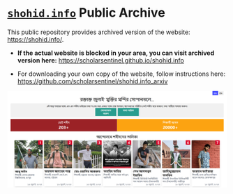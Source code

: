 # [`shohid.info`](https://shohid.info/) Public Archive
This public repository provides archived version of the website: https://shohid.info/.

- **If the actual website is blocked in your area, you can visit archived version here:**  https://scholarsentinel.github.io/shohid.info

- For downloading your own copy of the website, follow instructions here:  https://github.com/scholarsentinel/shohid.info_arxiv

![image](webpage_icon.png)